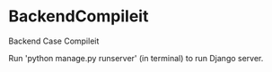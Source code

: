 # BackendCompileit
Backend Case Compileit


Run 'python manage.py runserver' (in terminal) to run Django server.
